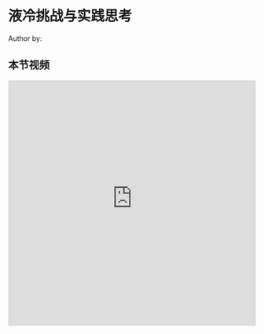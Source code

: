 <!--Copyright © ZOMI 适用于[License](https://github.com/Infrasys-AI/AIInfra)版权许可-->

# 液冷挑战与实践思考

Author by: 

## 本节视频

<html>
<iframe src="https:&danmaku=0&t=30&autoplay=0" width="100%" height="500" scrolling="no" border="0" frameborder="no" framespacing="0" allowfullscreen="true"> </iframe>
</html>
